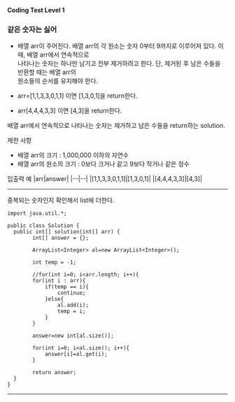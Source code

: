 **Coding Test Level 1**

### 같은 숫자는 싫어
- 배열 arr이 주어진다. 배열 arr의 각 원소는 숫자 0부터 9까지로 이루어져 있다. 이때, 배열 arr에서 연속적으로<br>
나타나는 숫자는 하나만 남기고 전부 제거하려고 한다. 단, 제거된 후 남은 수들을 반환할 때는 배열 arr의<br>
원소들의 순서를 유지해야 한다.

- arr=[1,1,3,3,0,1,1] 이면 [1,3,0,1]을 return한다.
- arr[4,4,4,3,3] 이면 [4,3]을 return한다.

배열 arr에서 연속적으로 나타나는 숫자는 제거하고 남은 수들을 return하는 solution.

제한 사항
- 배열 arr의 크기 : 1,000,000 이하의 자연수
- 배열 arr의 원소의 크기 : 0보다 크거나 같고 9보다 작거나 같은 정수

입출력 예
|arr|answer|
|--|--|
|[1,1,3,3,0,1,1]|[1,3,0,1]|
|[4,4,4,3,3]|[4,3]|

---

중복되는 숫자인지 확인해서 list에 더한다.

    import java.util.*;

    public class Solution {
      public int[] solution(int[] arr) {
            int[] answer = {};

            ArrayList<Integer> al=new ArrayList<Integer>();

            int temp = -1;

            //for(int i=0; i<arr.length; i++){
            for(int i : arr){
                if(temp == i){  
                    continue;
                }else{
                    al.add(i);
                    temp = i;
                }
            }

            answer=new int[al.size()];

            for(int i=0; i<al.size(); i++){
                answer[i]=al.get(i);    
            }

            return answer;
      }
    }

---
